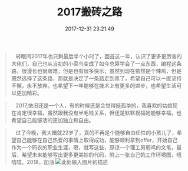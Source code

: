﻿---
title: 2017搬砖之路
date: 2017-12-31 23:21:49
tags: [随笔,年终]
categories: [文艺代码狗,心情随笔]

---
>&nbsp;&nbsp;&nbsp;转眼间2017年也只剩最后半个小时了，回首这一年，认识了更多更厉害的大佬们，自己也从当初的小菜鸟变成了如今总算学会了一点东西，编程这条路，很漫长也很艰难，但是也有很多快乐，虽然到现在依然是个辣鸡，但是既然选择了这条路，那就是决定了一条路走到黑了，希望自己可以一直坚持不懈，永不放弃。也希望下一年能够在技术上有更多的进步，也希望生活可以更加精彩。  

>&nbsp;&nbsp;&nbsp;2017,依旧还是一个人，有的时候还是会觉得挺孤单的，我喜欢的姑娘现在肯定很幸福，虽然跟我没有半毛钱关系，但还是默默祝福她能够幸福，也希望自己能够活的更加独立和自由。

>&nbsp;&nbsp;&nbsp;过了今晚，我大概就22岁了，真的不再是个能够自由任性的小孩儿了，希望自己能够在自己热爱的事情上取得成功，能够顺利拿到offer，开始自己作为一个码农的职业生涯，嗯，就写这些，原谅一个理工男弱鸡的文笔，最后，希望未来能够写出更多更美妙的代码，附上一张自己的工作环境图，嘻嘻嘻。2018，加油
![此处输入图片的描述][1]


  [1]: http://ww2.sinaimg.cn/large/0060lm7Tly1fn0dvkas7ej30qo0jy0u8.jpg